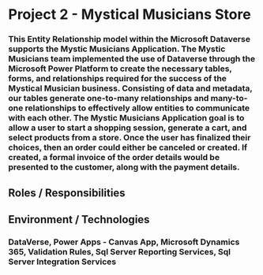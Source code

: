 # Project 2 - Mystical Musicians Store

### This Entity Relationship model within the Microsoft Dataverse supports the Mystic Musicians Application. The Mystic Musicians team implemented the use of Dataverse through the Microsoft Power Platform to create the necessary tables, forms, and relationships required for the success of the Mystical Musician business. Consisting of data and metadata, our tables generate one-to-many relationships and many-to-one relationships to effectively allow entities to communicate with each other. The Mystic Musicians Application goal is to allow a user to start a shopping session, generate a cart, and select products from a store. Once the user has finalized their choices, then an order could either be canceled or created. If created, a formal invoice of the order details would be presented to the customer, along with the payment details.


## Roles / Responsibilities

   

## Environment / Technologies
### DataVerse, Power Apps - Canvas App, Microsoft Dynamics 365, Validation Rules, Sql Server Reporting Services, Sql Server Integration Services
